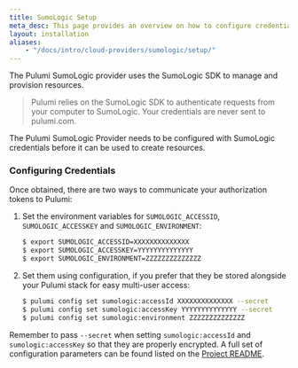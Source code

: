 ```yaml
---
title: SumoLogic Setup
meta_desc: This page provides an overview on how to configure credentials for the Pulumi SumoLogic Provider.
layout: installation
aliases:
    - "/docs/intro/cloud-providers/sumologic/setup/"
---
```


The Pulumi SumoLogic provider uses the SumoLogic SDK to manage and provision resources.

> Pulumi relies on the SumoLogic SDK to authenticate requests from your computer to SumoLogic. Your credentials are never sent
> to pulumi.com.

The Pulumi SumoLogic Provider needs to be configured with SumoLogic credentials
before it can be used to create resources.

### Configuring Credentials

Once obtained, there are two ways to communicate your authorization tokens to Pulumi:

1. Set the environment variables for `SUMOLOGIC_ACCESSID`, `SUMOLOGIC_ACCESSKEY` and `SUMOLOGIC_ENVIRONMENT`:

    ```bash
    $ export SUMOLOGIC_ACCESSID=XXXXXXXXXXXXXX
    $ export SUMOLOGIC_ACCESSKEY=YYYYYYYYYYYYYY
    $ export SUMOLOGIC_ENVIRONMENT=ZZZZZZZZZZZZZZ
    ```

2. Set them using configuration, if you prefer that they be stored alongside your Pulumi stack for easy multi-user access:

    ```bash
    $ pulumi config set sumologic:accessId XXXXXXXXXXXXXX --secret
    $ pulumi config set sumologic:accessKey YYYYYYYYYYYYYY --secret
    $ pulumi config set sumologic:environment ZZZZZZZZZZZZZZ
    ```

Remember to pass `--secret` when setting `sumologic:accessId` and `sumologic:accessKey` so that they are properly encrypted. A full set of configuration parameters
can be found listed on the [Project README](https://github.com/pulumi/pulumi-sumologic/blob/master/README.md).
